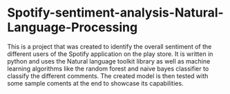 # Spotify-sentiment-analysis-Natural-Language-Processing
This is a project that was created to identify the overall sentiment of the different users of the Spotify application on the play store. It is written in python and uses the Natural language toolkit library as well as machine learning algorithms like the random forest and naive bayes classifier to classify the different comments. The created model is then tested with some sample coments at the end to showcase its capabilities. 
